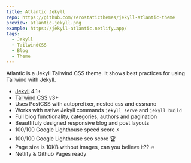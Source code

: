 ```yaml
---
title: Atlantic Jekyll
repo: https://github.com/zerostaticthemes/jekyll-atlantic-theme
preview: atlantic-jekyll.png
example: https://jekyll-atlantic.netlify.app/
tags:
  - Jekyll
  - TailwindCSS
  - Blog
  - Theme
---
```


Atlantic is a Jekyll Tailwind CSS theme. It shows best practices for using Tailwind with Jekyll.

- [Jekyll](https://jekyllrb.com/) 4.1+
- [Tailwind CSS](https://tailwindcss.com/docs) v3+
- Uses PostCSS with autoprefixer, nested css and cssnano
- Works with native Jekyll commands `jekyll serve` and `jekyll build`
- Full blog functionality, categories, authors and pagination
- Beautfifuly designed responsive blog and post layouts
- 100/100 Google Lighthouse speed score ⚡
- 100/100 Google Lighthouse seo score 🏆
- Page size is 10KB without images, can you believe it?? 🔥
- Netlify & Github Pages ready
